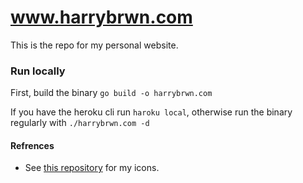 # www.harrybrwn.com

This is the repo for my personal website.

### Run locally

First, build the binary
`go build -o harrybrwn.com`

If you have the heroku cli run `haroku local`, otherwise run the binary regularly with `./harrybrwn.com -d`

#### Refrences

* See [this repository](https://github.com/simple-icons/simple-icons) for my icons.